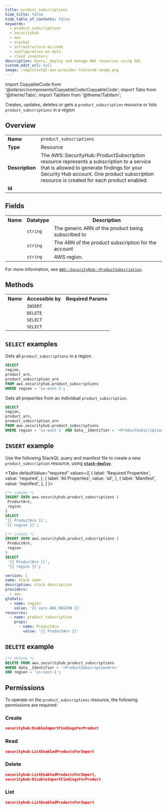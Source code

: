 ```yaml
---
title: product_subscriptions
hide_title: false
hide_table_of_contents: false
keywords:
  - product_subscriptions
  - securityhub
  - aws
  - stackql
  - infrastructure-as-code
  - configuration-as-data
  - cloud inventory
description: Query, deploy and manage AWS resources using SQL
custom_edit_url: null
image: /img/stackql-aws-provider-featured-image.png
---
```


import CopyableCode from '@site/src/components/CopyableCode/CopyableCode';
import Tabs from '@theme/Tabs';
import TabItem from '@theme/TabItem';

Creates, updates, deletes or gets a <code>product_subscription</code> resource or lists <code>product_subscriptions</code> in a region

## Overview
<table>
<tbody>
<tr><td><b>Name</b></td><td><code>product_subscriptions</code></td></tr>
<tr><td><b>Type</b></td><td>Resource</td></tr>
<tr><td><b>Description</b></td><td>The AWS::SecurityHub::ProductSubscription resource represents a subscription to a service that is allowed to generate findings for your Security Hub account. One product subscription resource is created for each product enabled.</td></tr>
<tr><td><b>Id</b></td><td><CopyableCode code="aws.securityhub.product_subscriptions" /></td></tr>
</tbody>
</table>

## Fields
<table>
<tbody>
<tr><th>Name</th><th>Datatype</th><th>Description</th></tr><tr><td><CopyableCode code="product_arn" /></td><td><code>string</code></td><td>The generic ARN of the product being subscribed to</td></tr>
<tr><td><CopyableCode code="product_subscription_arn" /></td><td><code>string</code></td><td>The ARN of the product subscription for the account</td></tr>
<tr><td><CopyableCode code="region" /></td><td><code>string</code></td><td>AWS region.</td></tr>
</tbody>
</table>

For more information, see <a href="https://docs.aws.amazon.com/AWSCloudFormation/latest/UserGuide/aws-resource-securityhub-productsubscription.html"><code>AWS::SecurityHub::ProductSubscription</code></a>.

## Methods

<table>
<tbody>
  <tr>
    <th>Name</th>
    <th>Accessible by</th>
    <th>Required Params</th>
  </tr>
  <tr>
    <td><CopyableCode code="create_resource" /></td>
    <td><code>INSERT</code></td>
    <td><CopyableCode code="ProductArn, region" /></td>
  </tr>
  <tr>
    <td><CopyableCode code="delete_resource" /></td>
    <td><code>DELETE</code></td>
    <td><CopyableCode code="data__Identifier, region" /></td>
  </tr>
  <tr>
    <td><CopyableCode code="list_resources" /></td>
    <td><code>SELECT</code></td>
    <td><CopyableCode code="region" /></td>
  </tr>
  <tr>
    <td><CopyableCode code="get_resource" /></td>
    <td><code>SELECT</code></td>
    <td><CopyableCode code="data__Identifier, region" /></td>
  </tr>
</tbody>
</table>

## `SELECT` examples
Gets all <code>product_subscriptions</code> in a region.
```sql
SELECT
region,
product_arn,
product_subscription_arn
FROM aws.securityhub.product_subscriptions
WHERE region = 'us-east-1';
```
Gets all properties from an individual <code>product_subscription</code>.
```sql
SELECT
region,
product_arn,
product_subscription_arn
FROM aws.securityhub.product_subscriptions
WHERE region = 'us-east-1' AND data__Identifier = '<ProductSubscriptionArn>';
```

## `INSERT` example

Use the following StackQL query and manifest file to create a new <code>product_subscription</code> resource, using [__`stack-deploy`__](https://pypi.org/project/stack-deploy/).

<Tabs
    defaultValue="required"
    values={[
      { label: 'Required Properties', value: 'required', },
      { label: 'All Properties', value: 'all', },
      { label: 'Manifest', value: 'manifest', },
    ]
}>
<TabItem value="required">

```sql
/*+ create */
INSERT INTO aws.securityhub.product_subscriptions (
 ProductArn,
 region
)
SELECT 
'{{ ProductArn }}',
'{{ region }}';
```
</TabItem>
<TabItem value="all">

```sql
/*+ create */
INSERT INTO aws.securityhub.product_subscriptions (
 ProductArn,
 region
)
SELECT 
 '{{ ProductArn }}',
 '{{ region }}';
```
</TabItem>
<TabItem value="manifest">

```yaml
version: 1
name: stack name
description: stack description
providers:
  - aws
globals:
  - name: region
    value: '{{ vars.AWS_REGION }}'
resources:
  - name: product_subscription
    props:
      - name: ProductArn
        value: '{{ ProductArn }}'

```
</TabItem>
</Tabs>

## `DELETE` example

```sql
/*+ delete */
DELETE FROM aws.securityhub.product_subscriptions
WHERE data__Identifier = '<ProductSubscriptionArn>'
AND region = 'us-east-1';
```

## Permissions

To operate on the <code>product_subscriptions</code> resource, the following permissions are required:

### Create
```json
securityhub:EnableImportFindingsForProduct
```

### Read
```json
securityhub:ListEnabledProductsForImport
```

### Delete
```json
securityhub:ListEnabledProductsForImport,
securityhub:DisableImportFindingsForProduct
```

### List
```json
securityhub:ListEnabledProductsForImport
```
